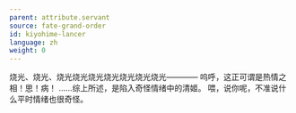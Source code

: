 ```yaml
---
parent: attribute.servant
source: fate-grand-order
id: kiyohime-lancer
language: zh
weight: 0
---
```


烧光、烧光、烧光烧光烧光烧光烧光烧光烧光————
呜呼，这正可谓是热情之相！思！病！
……综上所述，是陷入奇怪情绪中的清姬。
喂，说你呢，不准说什么平时情绪也很奇怪。
